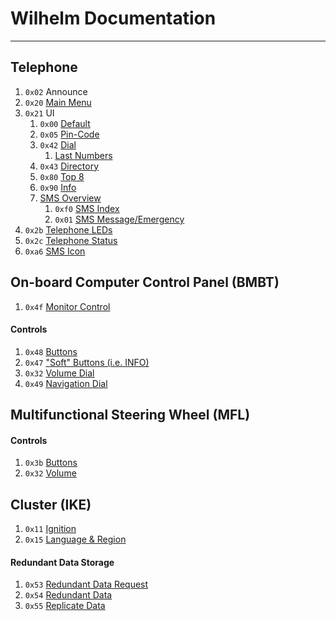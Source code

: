 # Wilhelm Documentation
---

## Telephone
1. `0x02` Announce
1. `0x20` [Main Menu](telephone/main_menu.md)
1. `0x21` UI
	1. `0x00` [Default](telephone/layout/default.md)
	1. `0x05` [Pin-Code](telephone/layout/pin.md)
	1. `0x42` [Dial](telephone/layout/dial.md)
		1. [Last Numbers](telephone/layout/last_numbers.md)
	1. `0x43` [Directory](telephone/layout/directory.md)
	1. `0x80` [Top 8](telephone/layout/top_8.md)
	1. `0x90` [Info](telephone/layout/info.md)
	1. [SMS Overview](telephone/layout/sms.md)
		1. `0xf0` [SMS Index](telephone/layout/sms/index.md)
		1. `0x01` [SMS Message/Emergency](telephone/layout/sms/message.md)
1. `0x2b` [Telephone LEDs](telephone/led.md)
1. `0x2c` [Telephone Status](telephone/status.md)
1. `0xa6` [SMS Icon](telephone/icon.md)

## On-board Computer Control Panel (BMBT)

1. `0x4f` [Monitor Control](bmbt/monitor.md)

#### Controls
1. `0x48` [Buttons](bmbt/controls.md)
1. `0x47` ["Soft" Buttons (i.e. INFO)](bmbt/controls.md)
1. `0x32` [Volume Dial](bmbt/controls.md)
1. `0x49` [Navigation Dial](bmbt/controls.md)


## Multifunctional Steering Wheel (MFL)

#### Controls
1. `0x3b` [Buttons](mfl/controls.md)
1. `0x32` [Volume](mfl/controls.md)

## Cluster (IKE)

1. `0x11` [Ignition](ike/ignition.md)
1. `0x15` [Language & Region](ike/region.md)

#### Redundant Data Storage
1. `0x53` [Redundant Data Request](ike/redundant.md)
1. `0x54` [Redundant Data](ike/redundant.md)
1. `0x55` [Replicate Data](ike/redundant.md)
